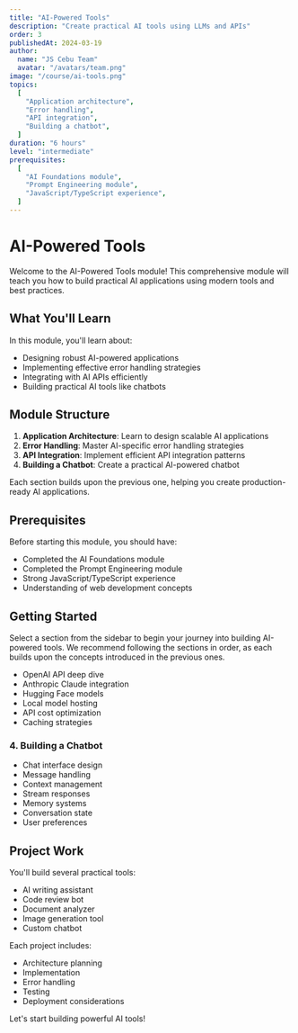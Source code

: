 ```yaml
---
title: "AI-Powered Tools"
description: "Create practical AI tools using LLMs and APIs"
order: 3
publishedAt: 2024-03-19
author:
  name: "JS Cebu Team"
  avatar: "/avatars/team.png"
image: "/course/ai-tools.png"
topics:
  [
    "Application architecture",
    "Error handling",
    "API integration",
    "Building a chatbot",
  ]
duration: "6 hours"
level: "intermediate"
prerequisites:
  [
    "AI Foundations module",
    "Prompt Engineering module",
    "JavaScript/TypeScript experience",
  ]
---
```


# AI-Powered Tools

Welcome to the AI-Powered Tools module! This comprehensive module will teach you how to build practical AI applications using modern tools and best practices.

## What You'll Learn

In this module, you'll learn about:

- Designing robust AI-powered applications
- Implementing effective error handling strategies
- Integrating with AI APIs efficiently
- Building practical AI tools like chatbots

## Module Structure

1. **Application Architecture**: Learn to design scalable AI applications
2. **Error Handling**: Master AI-specific error handling strategies
3. **API Integration**: Implement efficient API integration patterns
4. **Building a Chatbot**: Create a practical AI-powered chatbot

Each section builds upon the previous one, helping you create production-ready AI applications.

## Prerequisites

Before starting this module, you should have:

- Completed the AI Foundations module
- Completed the Prompt Engineering module
- Strong JavaScript/TypeScript experience
- Understanding of web development concepts

## Getting Started

Select a section from the sidebar to begin your journey into building AI-powered tools. We recommend following the sections in order, as each builds upon the concepts introduced in the previous ones.

- OpenAI API deep dive
- Anthropic Claude integration
- Hugging Face models
- Local model hosting
- API cost optimization
- Caching strategies

### 4. Building a Chatbot

- Chat interface design
- Message handling
- Context management
- Stream responses
- Memory systems
- Conversation state
- User preferences

## Project Work

You'll build several practical tools:

- AI writing assistant
- Code review bot
- Document analyzer
- Image generation tool
- Custom chatbot

Each project includes:

- Architecture planning
- Implementation
- Error handling
- Testing
- Deployment considerations

Let's start building powerful AI tools!
